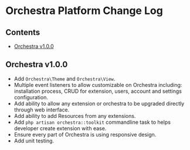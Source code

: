 # Orchestra Platform Change Log

## Contents

- [Orchestra v1.0.0](#v1.0.0)

<a name="v1.0.0"></a>
## Orchestra v1.0.0

- Add `Orchestra\Theme` and `Orchestra\View`.
- Multiple event listeners to allow customizable on Orchestra including: installation process, CRUD for extension, users, account and settings configuration.
- Add ability to allow any extension or orchestra to be upgraded directly through web interface.
- Add ability to add Resources from any extensions.
- Add `php artisan orchestra::toolkit` commandline task to helps developer create extension with ease.
- Ensure every part of Orchestra is using responsive design.
- Add unit testing.
